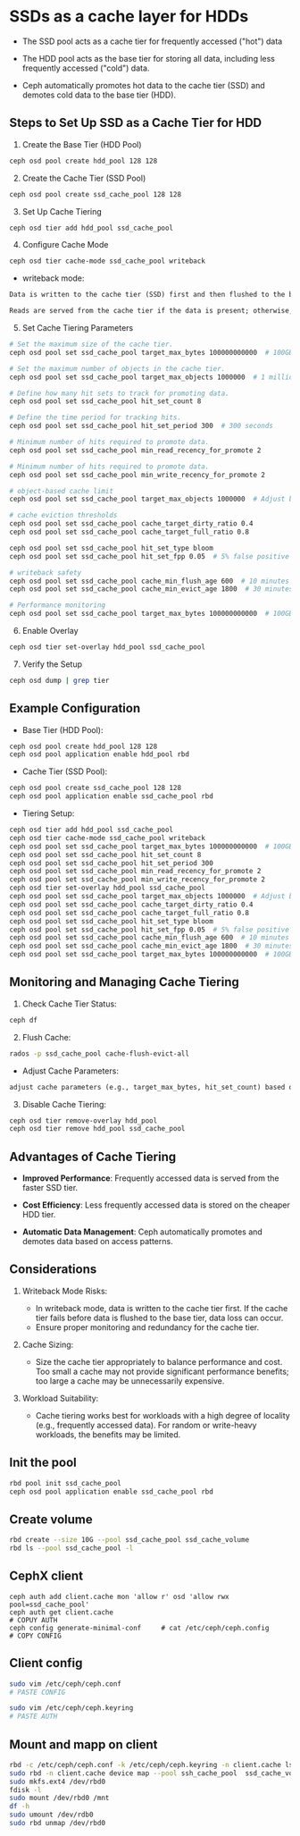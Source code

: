 # SSDs as a cache layer for HDDs

- The SSD pool acts as a cache tier for frequently accessed ("hot") data
- The HDD pool acts as the base tier for storing all data, including less frequently accessed ("cold") data.

- Ceph automatically promotes hot data to the cache tier (SSD) and demotes cold data to the base tier (HDD).

## Steps to Set Up SSD as a Cache Tier for HDD

1. Create the Base Tier (HDD Pool)

```sh
ceph osd pool create hdd_pool 128 128
```

2. Create the Cache Tier (SSD Pool)
```sh
ceph osd pool create ssd_cache_pool 128 128
```

3. Set Up Cache Tiering
```sh
ceph osd tier add hdd_pool ssd_cache_pool
```

4. Configure Cache Mode
```sh
ceph osd tier cache-mode ssd_cache_pool writeback
```

- writeback mode:

```txt
Data is written to the cache tier (SSD) first and then flushed to the base tier (HDD) later.

Reads are served from the cache tier if the data is present; otherwise, data is read from the base tier and promoted to the cache tier.
```

5. Set Cache Tiering Parameters

```sh
# Set the maximum size of the cache tier.
ceph osd pool set ssd_cache_pool target_max_bytes 100000000000  # 100GB

# Set the maximum number of objects in the cache tier.
ceph osd pool set ssd_cache_pool target_max_objects 1000000  # 1 million objects

# Define how many hit sets to track for promoting data.
ceph osd pool set ssd_cache_pool hit_set_count 8

# Define the time period for tracking hits.
ceph osd pool set ssd_cache_pool hit_set_period 300  # 300 seconds

# Minimum number of hits required to promote data.
ceph osd pool set ssd_cache_pool min_read_recency_for_promote 2

# Minimum number of hits required to promote data.
ceph osd pool set ssd_cache_pool min_write_recency_for_promote 2

# object-based cache limit
ceph osd pool set ssd_cache_pool target_max_objects 1000000  # Adjust based on expected object size

# cache eviction thresholds
ceph osd pool set ssd_cache_pool cache_target_dirty_ratio 0.4
ceph osd pool set ssd_cache_pool cache_target_full_ratio 0.8

ceph osd pool set ssd_cache_pool hit_set_type bloom
ceph osd pool set ssd_cache_pool hit_set_fpp 0.05  # 5% false positive rate

# writeback safety
ceph osd pool set ssd_cache_pool cache_min_flush_age 600  # 10 minutes
ceph osd pool set ssd_cache_pool cache_min_evict_age 1800  # 30 minutes

# Performance monitoring
ceph osd pool set ssd_cache_pool target_max_bytes 100000000000  # 100GB

```

6. Enable Overlay
```sh
ceph osd tier set-overlay hdd_pool ssd_cache_pool
```

7. Verify the Setup
```sh
ceph osd dump | grep tier
```

## Example Configuration

- Base Tier (HDD Pool):
```sh
ceph osd pool create hdd_pool 128 128
ceph osd pool application enable hdd_pool rbd
```

- Cache Tier (SSD Pool):
```sh
ceph osd pool create ssd_cache_pool 128 128
ceph osd pool application enable ssd_cache_pool rbd
```

- Tiering Setup:
```sh
ceph osd tier add hdd_pool ssd_cache_pool
ceph osd tier cache-mode ssd_cache_pool writeback
ceph osd pool set ssd_cache_pool target_max_bytes 100000000000  # 100GB
ceph osd pool set ssd_cache_pool hit_set_count 8
ceph osd pool set ssd_cache_pool hit_set_period 300
ceph osd pool set ssd_cache_pool min_read_recency_for_promote 2
ceph osd pool set ssd_cache_pool min_write_recency_for_promote 2
ceph osd tier set-overlay hdd_pool ssd_cache_pool
ceph osd pool set ssd_cache_pool target_max_objects 1000000  # Adjust based on expected object size
ceph osd pool set ssd_cache_pool cache_target_dirty_ratio 0.4
ceph osd pool set ssd_cache_pool cache_target_full_ratio 0.8
ceph osd pool set ssd_cache_pool hit_set_type bloom
ceph osd pool set ssd_cache_pool hit_set_fpp 0.05  # 5% false positive rate
ceph osd pool set ssd_cache_pool cache_min_flush_age 600  # 10 minutes
ceph osd pool set ssd_cache_pool cache_min_evict_age 1800  # 30 minutes
ceph osd pool set ssd_cache_pool target_max_bytes 100000000000  # 100GB
```

## Monitoring and Managing Cache Tiering

1. Check Cache Tier Status:
```sh
ceph df
```

2. Flush Cache:
```sh
rados -p ssd_cache_pool cache-flush-evict-all
```

- Adjust Cache Parameters:

```txt
adjust cache parameters (e.g., target_max_bytes, hit_set_count) based on your workload and performance requirements.
```

3. Disable Cache Tiering:

```sh
ceph osd tier remove-overlay hdd_pool
ceph osd tier remove hdd_pool ssd_cache_pool
```

## Advantages of Cache Tiering


- **Improved Performance**: Frequently accessed data is served from the faster SSD tier.

- **Cost Efficiency**: Less frequently accessed data is stored on the cheaper HDD tier.

- **Automatic Data Management**: Ceph automatically promotes and demotes data based on access patterns.


## Considerations

1. Writeback Mode Risks:
    - In writeback mode, data is written to the cache tier first. If the cache tier fails before data is flushed to the base tier, data loss can occur.
    - Ensure proper monitoring and redundancy for the cache tier.

2. Cache Sizing:
    - Size the cache tier appropriately to balance performance and cost. Too small a cache may not provide significant performance benefits; too large a cache may be unnecessarily expensive.

3. Workload Suitability:
    - Cache tiering works best for workloads with a high degree of locality (e.g., frequently accessed data). For random or write-heavy workloads, the benefits may be limited.

## Init the pool
```sh
rbd pool init ssd_cache_pool
ceph osd pool application enable ssd_cache_pool rbd
```

## Create volume
```sh
rbd create --size 10G --pool ssd_cache_pool ssd_cache_volume
rbd ls --pool ssd_cache_pool -l
```

## CephX client
```
ceph auth add client.cache mon 'allow r' osd 'allow rwx pool=ssd_cache_pool'
ceph auth get client.cache
# COPUY AUTH
ceph config generate-minimal-conf     # cat /etc/ceph/ceph.config
# COPY CONFIG
```

## Client config
```sh
sudo vim /etc/ceph/ceph.conf
# PASTE CONFIG

sudo vim /etc/ceph/ceph.keyring
# PASTE AUTH
```

## Mount and mapp on client
```sh
rbd -c /etc/ceph/ceph.conf -k /etc/ceph/ceph.keyring -n client.cache ls pool --pool ssh_cache_pool -l
sudo rbd -n client.cache device map --pool ssh_cache_pool  ssd_cache_volume
sudo mkfs.ext4 /dev/rbd0
fdisk -l
sudo mount /dev/rbd0 /mnt 
df -h
sudo umount /dev/rdb0
sudo rbd unmap /dev/rbd0
```
